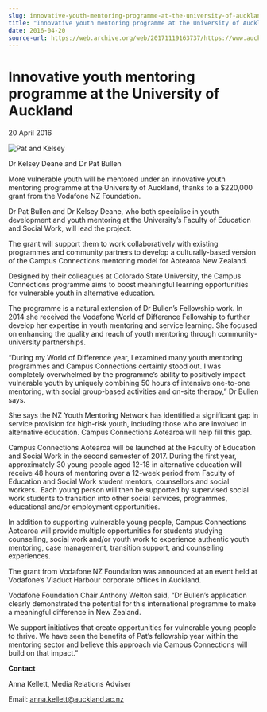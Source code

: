 ```yaml
---
slug: innovative-youth-mentoring-programme-at-the-university-of-auckland
title: "Innovative youth mentoring programme at the University of Auckland"
date: 2016-04-20
source-url: https://web.archive.org/web/20171119163737/https://www.auckland.ac.nz/en/about/news-events-and-notices/news/news-2016/04/innovative-youth-mentoring-programme-at-the-university-of-auckla.html
---
```

Innovative youth mentoring programme at the University of Auckland
==================================================================

20 April 2016

![Pat and Kelsey](https://www.auckland.ac.nz/en/about/news-events-and-notices/news/news-2016/04/innovative-youth-mentoring-programme-at-the-university-of-auckla/_jcr_content/par/textimage/image.img.jpg/1461122673317.jpg "Pat and Kelsey")

Dr Kelsey Deane and Dr Pat Bullen

More vulnerable youth will be mentored under an innovative youth mentoring programme at the University of Auckland, thanks to a $220,000 grant from the Vodafone NZ Foundation.

Dr Pat Bullen and Dr Kelsey Deane, who both specialise in youth development and youth mentoring at the University’s Faculty of Education and Social Work, will lead the project.

The grant will support them to work collaboratively with existing programmes and community partners to develop a culturally-based version of the Campus Connections mentoring model for Aotearoa New Zealand.

Designed by their colleagues at Colorado State University, the Campus Connections programme aims to boost meaningful learning opportunities for vulnerable youth in alternative education.

The programme is a natural extension of Dr Bullen’s Fellowship work. In 2014 she received the Vodafone World of Difference Fellowship to further develop her expertise in youth mentoring and service learning. She focused on enhancing the quality and reach of youth mentoring through community-university partnerships.

“During my World of Difference year, I examined many youth mentoring programmes and Campus Connections certainly stood out. I was completely overwhelmed by the programme’s ability to positively impact vulnerable youth by uniquely combining 50 hours of intensive one-to-one mentoring, with social group-based activities and on-site therapy,” Dr Bullen says.

She says the NZ Youth Mentoring Network has identified a significant gap in service provision for high-risk youth, including those who are involved in alternative education. Campus Connections Aotearoa will help fill this gap.

Campus Connections Aotearoa will be launched at the Faculty of Education and Social Work in the second semester of 2017. During the first year, approximately 30 young people aged 12-18 in alternative education will receive 48 hours of mentoring over a 12-week period from Faculty of Education and Social Work student mentors, counsellors and social workers.  Each young person will then be supported by supervised social work students to transition into other social services, programmes, educational and/or employment opportunities.

In addition to supporting vulnerable young people, Campus Connections Aotearoa will provide multiple opportunities for students studying counselling, social work and/or youth work to experience authentic youth mentoring, case management, transition support, and counselling experiences.

The grant from Vodafone NZ Foundation was announced at an event held at Vodafone’s Viaduct Harbour corporate offices in Auckland.

Vodafone Foundation Chair Anthony Welton said, “Dr Bullen’s application clearly demonstrated the potential for this international programme to make a meaningful difference in New Zealand.

We support initiatives that create opportunities for vulnerable young people to thrive. We have seen the benefits of Pat’s fellowship year within the mentoring sector and believe this approach via Campus Connections will build on that impact.”

**Contact**

Anna Kellett, Media Relations Adviser

Email: [anna.kellett@auckland.ac.nz](mailto:anna.kellett@auckland.ac.nz)